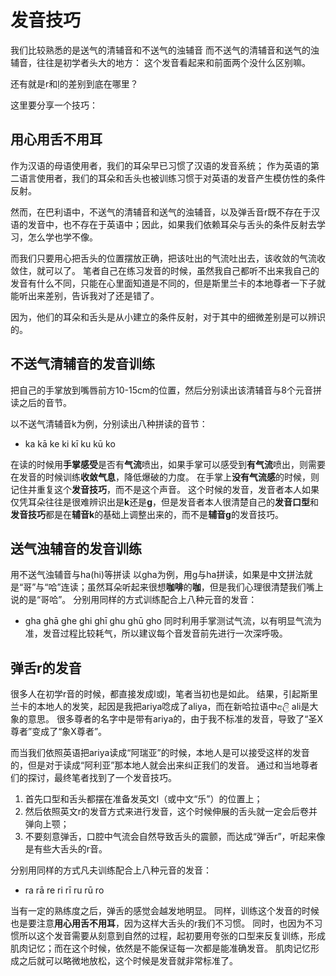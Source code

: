 # 发音技巧

我们比较熟悉的是送气的清辅音和不送气的浊辅音
而不送气的清辅音和送气的浊辅音，往往是初学者头大的地方：
这个发音看起来和前面两个没什么区别嘛。

还有就是r和ḷ的差别到底在哪里？


这里要分享一个技巧：

## 用心用舌不用耳

作为汉语的母语使用者，我们的耳朵早已习惯了汉语的发音系统；
作为英语的第二语言使用者，我们的耳朵和舌头也被训练习惯于对英语的发音产生模仿性的条件反射。

然而，在巴利语中，不送气的清辅音和送气的浊辅音，以及弹舌音r既不存在于汉语的发音中，也不存在于英语中；因此，如果我们依赖耳朵与舌头的条件反射去学习，怎么学也学不像。

而我们只要用心把舌头的位置摆放正确，把该吐出的气流吐出去，该收敛的气流收敛住，就可以了。
笔者自己在练习发音的时候，虽然我自己都听不出来我自己的发音有什么不同，只能在心里面知道是不同的，但是斯里兰卡的本地尊者一下子就能听出来差别，告诉我对了还是错了。

因为，他们的耳朵和舌头是从小建立的条件反射，对于其中的细微差别是可以辨识的。

## 不送气清辅音的发音训练
把自己的手掌放到嘴唇前方10-15cm的位置，然后分别读出该清辅音与8个元音拼读之后的音节。

以不送气清辅音k为例，分别读出八种拼读的音节：
- ka kā ke ki kī ku kū ko

在读的时候用**手掌感受**是否有**气流**喷出，如果手掌可以感受到**有气流**喷出，则需要在发音的时候训练**收敛气息**，降低爆破的力度。
在手掌上**没有气流感**的时候，则记住并重复这个**发音技巧**，而不是这个声音。
这个时候的发音，发音者本人如果仅凭耳朵往往是很难辨识出是**k**还是**g**，但是发音者本人很清楚自己的**发音口型**和**发音技巧**都是在**辅音k**的基础上调整出来的，而不是**辅音g**的发音技巧。

## 送气浊辅音的发音训练
用不送气浊辅音与ha(hi)等拼读
以gha为例，用g与ha拼读，如果是中文拼法就是“哥”与“哈”连读；虽然耳朵听起来很想**咖啡**的**咖**，但是我们心理很清楚我们嘴上说的是“哥哈”。
分别用同样的方式训练配合上八种元音的发音：
- gha ghā ghe ghi ghī ghu ghū gho
同时利用手掌测试气流，以有明显气流为准，发音过程比较耗气，所以建议每个音发音前先进行一次深呼吸。

## 弹舌r的发音
很多人在初学r音的时候，都直接发成l或ḷ，笔者当初也是如此。
结果，引起斯里兰卡的本地人的发笑，起因是我把ariya唸成了aliya，而在新哈拉语中අලි ali是大象的意思。
很多尊者的名字中是带有ariya的，由于我不标准的发音，导致了“圣X尊者”变成了“象X尊者”。

而当我们依照英语把ariya读成“阿瑞亚”的时候，本地人是可以接受这样的发音的，但是对于读成“阿利亚”那本地人就会出来纠正我们的发音。
通过和当地尊者们的探讨，最终笔者找到了一个发音技巧。

1. 首先口型和舌头都摆在准备发英文l（或中文“乐”）的位置上；
2. 然后依照英文r的发音方式来进行发音，这个时候伸展的舌头就一定会后卷并弹向上颚；
3. 不要刻意弹舌，口腔中气流会自然导致舌头的震颤，而达成“弹舌r”，听起来像是有些大舌头的r音。

分别用同样的方式凡夫训练配合上八种元音的发音：
- ra rā re ri rī ru rū ro

当有一定的熟练度之后，弹舌的感觉会越发地明显。
同样，训练这个发音的时候也是要注意**用心用舌不用耳**，因为这样大舌头的r我们不习惯。
同时，也因为不习惯所以这个发音需要从刻意到自然的过程，起初要用夸张的口型来反复训练，形成肌肉记忆；而在这个时候，依然是不能保证每一次都是能准确发音。
肌肉记忆形成之后就可以略微地放松，这个时候是发音就非常标准了。
